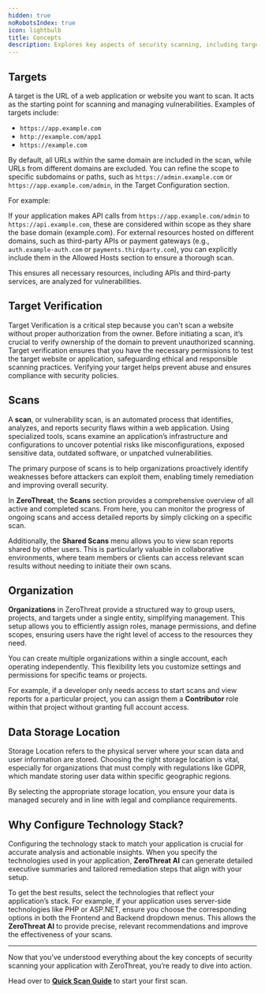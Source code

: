```yaml
---
hidden: true
noRobotsIndex: true
icon: lightbulb
title: Concepts
description: Explores key aspects of security scanning, including target setup, scan management, verification, and data storage, to enhance accuracy and compliance.
---
```


## Targets

A target is the URL of a web application or website you want to scan. It acts as the starting point for scanning and managing vulnerabilities. Examples of targets include:

- `https://app.example.com`&#x20;
- `http://example.com/app1`&#x20;
- `https://example.com`&#x20;

By default, all URLs within the same domain are included in the scan, while URLs from different domains are excluded. You can refine the scope to specific subdomains or paths, such as `https://admin.example.com` or `https://app.example.com/admin`, in the Target Configuration section.

For example:

If your application makes API calls from `https://app.example.com/admin` to `https://api.example.com`, these are considered within scope as they share the base domain (example.com). For external resources hosted on different domains, such as third-party APIs or payment gateways (e.g., `auth.example-auth.com` or `payments.thirdparty.com`), you can explicitly include them in the Allowed Hosts section to ensure a thorough scan.

This ensures all necessary resources, including APIs and third-party services, are analyzed for vulnerabilities.

## Target Verification

Target Verification is a critical step because you can't scan a website without proper authorization from the owner. Before initiating a scan, it’s crucial to verify ownership of the domain to prevent unauthorized scanning. Target verification ensures that you have the necessary permissions to test the target website or application, safeguarding ethical and responsible scanning practices. Verifying your target helps prevent abuse and ensures compliance with security policies.

## Scans

A **scan**, or vulnerability scan, is an automated process that identifies, analyzes, and reports security flaws within a web application. Using specialized tools, scans examine an application’s infrastructure and configurations to uncover potential risks like misconfigurations, exposed sensitive data, outdated software, or unpatched vulnerabilities.

The primary purpose of scans is to help organizations proactively identify weaknesses before attackers can exploit them, enabling timely remediation and improving overall security.

In **ZeroThreat**, the **Scans** section provides a comprehensive overview of all active and completed scans. From here, you can monitor the progress of ongoing scans and access detailed reports by simply clicking on a specific scan.

Additionally, the **Shared Scans** menu allows you to view scan reports shared by other users. This is particularly valuable in collaborative environments, where team members or clients can access relevant scan results without needing to initiate their own scans.

## Organization

**Organizations** in ZeroThreat provide a structured way to group users, projects, and targets under a single entity, simplifying management. This setup allows you to efficiently assign roles, manage permissions, and define scopes, ensuring users have the right level of access to the resources they need.

You can create multiple organizations within a single account, each operating independently. This flexibility lets you customize settings and permissions for specific teams or projects.

For example, if a developer only needs access to start scans and view reports for a particular project, you can assign them a **Contributor** role within that project without granting full account access.

## Data Storage Location

Storage Location refers to the physical server where your scan data and user information are stored. Choosing the right storage location is vital, especially for organizations that must comply with regulations like GDPR, which mandate storing user data within specific geographic regions.

By selecting the appropriate storage location, you ensure your data is managed securely and in line with legal and compliance requirements.



## Why Configure Technology Stack?

Configuring the technology stack to match your application is crucial for accurate analysis and actionable insights. When you specify the technologies used in your application, **ZeroThreat AI** can generate detailed executive summaries and tailored remediation steps that align with your setup.

To get the best results, select the technologies that reflect your application’s stack. For example, if your application uses server-side technologies like PHP or ASP.NET, ensure you choose the corresponding options in both the Frontend and Backend dropdown menus. This allows the **ZeroThreat AI** to provide precise, relevant recommendations and improve the effectiveness of your scans.

***



Now that you’ve understood everything about the key concepts of security scanning your application with ZeroThreat, you’re ready to dive into action.&#x20;

Head over to [**Quick Scan Guide**](publish-your-docs.md 'mention') to start your first scan.
